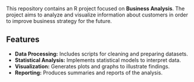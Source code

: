 This repository contains an R project focused on **Business Analysis**. The project aims to analyze and visualize information about customers in order to improve business strategy for the future.

## Features

- **Data Processing:** Includes scripts for cleaning and preparing datasets.
- **Statistical Analysis:** Implements statistical models to interpret data.
- **Visualization:** Generates plots and graphs to illustrate findings.
- **Reporting:** Produces summaries and reports of the analysis.

